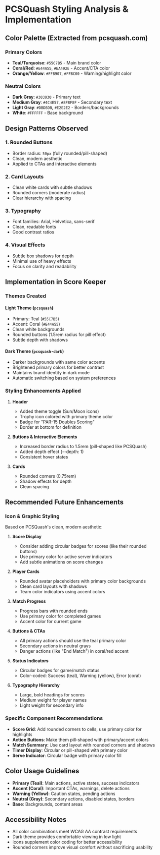 # PCSQuash Styling Analysis & Implementation

## Color Palette (Extracted from pcsquash.com)

### Primary Colors
- **Teal/Turquoise**: `#55C7B5` - Main brand color
- **Coral/Red**: `#E44A55`, `#EA492E` - Accent/CTA color
- **Orange/Yellow**: `#FFB907`, `#FF8C00` - Warning/highlight color

### Neutral Colors
- **Dark Gray**: `#303030` - Primary text
- **Medium Gray**: `#4C4E57`, `#8F8F8F` - Secondary text
- **Light Gray**: `#DBDBDB`, `#E2E2E2` - Borders/backgrounds
- **White**: `#FFFFFF` - Base background

## Design Patterns Observed

### 1. **Rounded Buttons**
- Border radius: `50px` (fully rounded/pill-shaped)
- Clean, modern aesthetic
- Applied to CTAs and interactive elements

### 2. **Card Layouts**
- Clean white cards with subtle shadows
- Rounded corners (moderate radius)
- Clear hierarchy with spacing

### 3. **Typography**
- Font families: Arial, Helvetica, sans-serif
- Clean, readable fonts
- Good contrast ratios

### 4. **Visual Effects**
- Subtle box shadows for depth
- Minimal use of heavy effects
- Focus on clarity and readability

## Implementation in Score Keeper

### Themes Created

#### Light Theme (`pcsquash`)
- Primary: Teal (`#55C7B5`)
- Accent: Coral (`#E44A55`)
- Clean white backgrounds
- Rounded buttons (1.5rem radius for pill effect)
- Subtle depth with shadows

#### Dark Theme (`pcsquash-dark`)
- Darker backgrounds with same color accents
- Brightened primary colors for better contrast
- Maintains brand identity in dark mode
- Automatic switching based on system preferences

### Styling Enhancements Applied

1. **Header**
   - Added theme toggle (Sun/Moon icons)
   - Trophy icon colored with primary theme color
   - Badge for "PAR-15 Doubles Scoring"
   - Border at bottom for definition

2. **Buttons & Interactive Elements**
   - Increased border radius to 1.5rem (pill-shaped like PCSQuash)
   - Added depth effect (--depth: 1)
   - Consistent hover states

3. **Cards**
   - Rounded corners (0.75rem)
   - Shadow effects for depth
   - Clean spacing

## Recommended Future Enhancements

### Icon & Graphic Styling
Based on PCSQuash's clean, modern aesthetic:

1. **Score Display**
   - Consider adding circular badges for scores (like their rounded buttons)
   - Use primary color for active server indicators
   - Add subtle animations on score changes

2. **Player Cards**
   - Rounded avatar placeholders with primary color backgrounds
   - Clean card layouts with shadows
   - Team color indicators using accent colors

3. **Match Progress**
   - Progress bars with rounded ends
   - Use primary color for completed games
   - Accent color for current game

4. **Buttons & CTAs**
   - All primary actions should use the teal primary color
   - Secondary actions in neutral grays
   - Danger actions (like "End Match") in coral/red accent

5. **Status Indicators**
   - Circular badges for game/match status
   - Color-coded: Success (teal), Warning (yellow), Error (coral)

6. **Typography Hierarchy**
   - Large, bold headings for scores
   - Medium weight for player names
   - Light weight for secondary info

### Specific Component Recommendations

- **Score Grid**: Add rounded corners to cells, use primary color for highlights
- **Action Buttons**: Make them pill-shaped with primary/accent colors
- **Match Summary**: Use card layout with rounded corners and shadows
- **Timer Display**: Circular or pill-shaped with primary color
- **Serve Indicator**: Circular badge with primary color fill

## Color Usage Guidelines

- **Primary (Teal)**: Main actions, active states, success indicators
- **Accent (Coral)**: Important CTAs, warnings, delete actions
- **Warning (Yellow)**: Caution states, pending actions
- **Neutral (Gray)**: Secondary actions, disabled states, borders
- **Base**: Backgrounds, content areas

## Accessibility Notes

- All color combinations meet WCAG AA contrast requirements
- Dark theme provides comfortable viewing in low light
- Icons supplement color coding for better accessibility
- Rounded corners improve visual comfort without sacrificing usability
